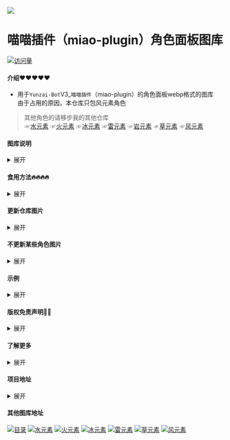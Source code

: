 <p align="center">

  <a href="https://github.com/lc-hongdou/gallery" target="_blank"><img src="https://s2.loli.net/2022/12/30/2gwx4jnFIRzmchl.webp" ></a>

  # 喵喵插件（miao-plugin）角色面板图库
  [![访问量](https://profile-counter.glitch.me/lc-hongdou-岩/count.svg)](https://github.com/lc-hongdou/岩)
</p>

  
#### 介绍❤❤❤❤❤
- 用于`Yunzai-Bot`V3_`喵喵插件`（miao-plugin）的角色面板webp格式的图库<br>
由于占用的原因，本仓库只包风元素角色
> 其他角色的请移步我的其他仓库<br>
☞[水元素](https://github.com/lc-hongdou/shui)
☞[火元素](https://github.com/lc-hongdou/huo)
☞[冰元素](https://github.com/lc-hongdou/bing)
☞[雷元素](https://github.com/lc-hongdou/lei)
☞[岩元素](https://github.com/lc-hongdou/yan)
☞[草元素](https://github.com/lc-hongdou/cao)
☞[风元素](https://github.com/lc-hongdou/feng)


#### 图库说明

<details><summary>展开</summary>

> 此库提供由我与他人（主要为椰奶抠图大佬）扣制的自主整理群文件上传的角色面板图<br>
整理了很久把格式换成webp，主要是想回馈群友，服务器图片一张张放上去太难了<br>
一张张核对基本没有重复的（肝开始疼了），并且进行了[‘文件夹+序号’的重命名](./rename.bat)排序<br>
如果您想为此仓库贡献<br>
请见☞[贡献指南](./CONTRIBUTING.md)向此仓库发起 pull request

</details>

#### 食用方法🔥🔥🔥🔥
<details><summary>展开</summary>

拉取链接(选其中一个即可)<br>
```
git clone https://gitclone.com/github.com/lc-hongdou/岩.git
```
```
git clone https://ghproxy.com/https://github.com/lc-hongdou/岩.git
```
```
git clone https://hub.njuu.cf/lc-hongdou/岩.git
```
```
git clone https://kgithub.com/lc-hongdou/岩.git
```

放在<br>
```
Yunzai-bot/plugins/miao-plugin/resources/profile/normal-character
```

等待完成就行了，失败大概是网络问问题<br>
自行决定图库用于什么面板<br>
普通面板(图鉴/非彩蛋面板等)存放位置<br>
```
Yunzai-bot/plugins/miao-plugin/resources/profile/normal-character
```
或者 彩蛋(三皇冠/ACE/满命)存放位置<br>
```
Yunzai-bot/plugins/miao-plugin/resources/profile/super-character
```
</details>

#### 更新仓库图片

<details><summary>展开</summary>

在上面位置输入下面指令更新图片，先clone再更新<br>
```
git pull
```
另外更新图片频率取决于作者忙不忙，有需要可以进群求帮助<br>

</details>

#### 不更新某些角色图片

<details><summary>展开</summary>

在.gitgnore文件填写图库路径，如：
```
/罗莎莉亚
/优菈
```

</details>

#### 示例

<details><summary>展开</summary>

</details>

#### 版权免责声明👀👀

<details><summary>展开</summary>

图片为椰奶群的大佬扣的，本人不负责任何版权问题<br>
部分图片容易封号，账号出问题概不负责<br>
对于获取原图易造成的问题可以复制[这个插件](./屏蔽喵喵面板原图.js)至<br>
```
/plugins/example
```
只有主人能发送获取原图的指令，自己看着决定吧<br>
仅限内部小范围使用，请勿用此图库用于盈利

</details>

#### 了解更多

<details><summary>展开</summary>

| 群号 | 254974507 | 椰奶杂货铺 |
| --- | --- | --- |

（在里面划水bushi）

</details>

#### 项目地址

<details><summary>展开</summary>

* Yunzai-Bot：[Gitee](https://gitee.com/Le-niao/Yunzai-Bot) & [Github](https://github.com/Le-niao/Yunzai-Bot)
* Miao-plugin：[Gitee](https://gitee.com/yoimiya-kokomi/miao-plugin) & [Github](https://github.com/yoimiya-kokomi/miao-plugin)
* Yunzai-Bot插件库：[Gitee](https://gitee.com/Hikari666/Yunzai-Bot-plugins-index) & [GitHub](https://github.com/HiArcadia/Yunzai-Bot-plugins-index)
* 最后再求个star，你的支持是维护本项目的动力~~
* 严禁用于任何商业用途和非法行为

</details>

#### 其他图库地址

[![目录](https://github-readme-stats.vercel.app/api/pin/?username=lc-hongdou&repo=gallery&show_owner=true)](../../../gallery)
[![水元素](https://github-readme-stats.vercel.app/api/pin/?username=lc-hongdou&repo=shui&show_owner=true)](../../../shui)
[![火元素](https://github-readme-stats.vercel.app/api/pin/?username=lc-hongdou&repo=huo&show_owner=true)](../../../huo)
[![冰元素](https://github-readme-stats.vercel.app/api/pin/?username=lc-hongdou&repo=bing&show_owner=true)](../../../bing)
[![雷元素](https://github-readme-stats.vercel.app/api/pin/?username=lc-hongdou&repo=lei&show_owner=true)](../../../lei)
[![草元素](https://github-readme-stats.vercel.app/api/pin/?username=lc-hongdou&repo=cao&show_owner=true)](../../../cao)
[![风元素](https://github-readme-stats.vercel.app/api/pin/?username=lc-hongdou&repo=feng&show_owner=true)](../../../feng)

</details>

